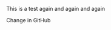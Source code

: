 This is a test again and again and again

Change in GitHub

<!--stackedit_data:
eyJoaXN0b3J5IjpbLTY3NTk2MjIxOV19
-->
